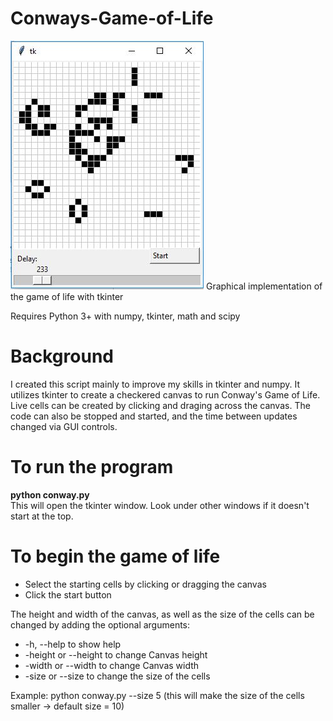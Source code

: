 # Conways-Game-of-Life

<img src="https://github.com/sdswart/Conways-Game-of-Life/blob/master/Conway.JPG" alt="Conway">
Graphical implementation of the game of life with tkinter

Requires Python 3+ with numpy, tkinter, math and scipy

<h1>Background</h1>

I created this script mainly to improve my skills in tkinter and numpy. It utilizes tkinter to create a checkered canvas to run Conway's Game of Life. Live cells can be created by clicking and draging across the canvas. The code can also be stopped and started, and the time between updates changed via GUI controls.

<h1>To run the program</h1>

<strong>python conway.py</strong>
<br>
This will open the tkinter window. Look under other windows if it doesn't start at the top.

<h1>To begin the game of life</h1>
<ul><li>Select the starting cells by clicking or dragging the canvas</li>
<li>Click the start button</li></ul>

The height and width of the canvas, as well as the size of the cells can be changed by adding the optional arguments:<br>
  <ul><li>-h, --help            to show help </li>
  <li>-height <value> or --height <value> to change Canvas height</li>
  <li>-width <value> or --width <value> to change Canvas width</li>
  <li>-size <value> or --size <value> to change the size of the cells</li></ul>

Example: python conway.py --size 5  (this will make the size of the cells smaller -> default size = 10)
